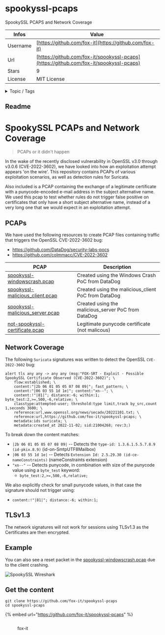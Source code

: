 # spookyssl-pcaps

SpookySSL PCAPS and Network Coverage

| Infos    | Value                                                              |
| -------- | -------------------------------------------------------------------|
| Username | [https://github.com/fox-it](https://github.com/fox-it) |
| Url      | [https://github.com/fox-it/spookyssl-pcaps](https://github.com/fox-it/spookyssl-pcaps)                                               |
| Stars    | 9                                                          |
| License  | MIT License                                                        |

<details>

<summary>Topic / Tags</summary>

* cve-2022-3602* detection* network* openssl* pcaps* spookyssl* suricata

</details>

## Readme

# SpookySSL PCAPs and Network Coverage

> PCAPs or it didn't happen

In the wake of the recently disclosed vulnerability in OpenSSL v3.0 through v3.0.6 (CVE-2022-3602), we have looked into how an exploitation attempt appears 'on the wire'. This repository contains PCAPs of various exploitation scenarios, as well as detection rules for Suricata.

Also included is a PCAP containing the exchange of a legitimate certificate with a punycode-encoded e-mail address in the subject alternative name. We used this pcap to test whether rules do not trigger false positive on certificates that only have a short subject alternative name, instead of a very long one that we would expect in an exploitation attempt.

## PCAPs

We have used the following resources to create PCAP files containing traffic that triggers the OpenSSL CVE-2022-3602 bug:

* https://github.com/DataDog/security-labs-pocs
* https://github.com/colmmacc/CVE-2022-3602


<table>
  <thead>
    <th>PCAP</th>
    <th>Description</th>
  </thead>
  <tbody>
    <tr>
        <td><a href=https://github.com/fox-it/spookyssl-pcaps/raw/main/pcaps/spookyssl-windowscrash.pcap>spookyssl-windowscrash.pcap</a></td>
        <td>Created using the Windows Crash PoC from DataDog</td>
    </tr>
    <tr>
        <td><a href=https://github.com/fox-it/spookyssl-pcaps/raw/main/pcaps/spookyssl-malicious_client.pcap>spookyssl-malicious_client.pcap</a></td>
        <td>Created using the malicious_client PoC from DataDog</td>
    </tr>
    <tr>
        <td><a href=https://github.com/fox-it/spookyssl-pcaps/raw/main/pcaps/spookyssl-malicious_server.pcap>spookyssl-malicious_server.pcap</a></td>
        <td>Created using the malicious_server PoC from DataDog</td>
    </tr>
    <tr>
        <td><a href=https://github.com/fox-it/spookyssl-pcaps/raw/main/pcaps/not-spookyssl-certificate.pcap>not-spookyssl-certificate.pcap</a></td>
        <td>Legitimate punycode certificate (not malicous)</td>
    </tr>
  </tbody>
</table>

## Network Coverage

The following `Suricata` signatures was written to detect the OpenSSL `CVE-2022-3602` bug:

```suricata
alert tls any any -> any any (msg:"FOX-SRT - Exploit - Possible SpookySSL Certificate Observed (CVE-2022-3602)"; \
    flow:established; \
    content:"|2b 06 01 05 05 07 08 09|"; fast_pattern; \
    content:"|06 03 55 1d 1e|"; content:"xn--"; \
    content:!"|81|"; distance:-6; within:1; byte_test:2,>=,500,-6,relative; \
    classtype:attempted-user; threshold:type limit,track by_src,count 1,seconds 3600; \
    reference:url,www.openssl.org/news/secadv/20221101.txt; \
    reference:url,https://github.com/fox-it/spookyssl-pcaps; \
    metadata:ids suricata; \
    metadata:created_at 2022-11-02; sid:21004268; rev:3;)
```

To break down the content matches:

 * `|2b 06 01 05 05 07 08 09|` -- Detects the `type-id: 1.3.6.1.5.5.7.8.9 (id-pkix.8.9)` (id-on-SmtpUTF8Mailbox)
 * `|06 03 55 1d 1e|` -- Detects `Extension Id: 2.5.29.30 (id-ce-nameConstraints)` (nameConstraints extension)
 * `"xn--"` -- Detects punycode, in combination with size of the punycode value using a `byte_test` keyword:
   * `byte_test:2,>=,500,-6,relative;`

We also explicitly check for small punycode values, in that case the signature should not trigger using:

 * `content:!"|81|"; distance:-6; within:1;`

## TLSv1.3

The network signatures will not work for sessions using TLSv1.3 as the Certificates are then encrypted.

## Example

You can also see a reset packet in the [spookyssl-windowscrash.pcap](https://github.com/fox-it/spookyssl-pcaps/raw/main/pcaps/spookyssl-windowscrash.pcap) due to the client crashing.

![SpookySSL Wireshark](spookyssl-wireshark.png?raw=true "SpookySSL PCAP")



## Get the content

```
git clone https://github.com/fox-it/spookyssl-pcaps
cd spookyssl-pcaps
```

{% embed url="https://github.com/fox-it/spookyssl-pcaps" %}

<figure><img src="https://avatars.githubusercontent.com/u/468621?v=4" alt=""><figcaption><p>fox-it</p></figcaption></figure>
